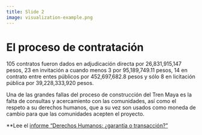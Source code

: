 ```yaml
---
title: Slide 2
image: visualization-example.png
---
```


# El proceso de contratación

105 contratos fueron dados en adjudicación directa por 26,831,915,147 pesos, 23 en invitación a cuando menos 3 por 95,189,749.11 pesos, 14 en contrato entre entes públicos por 452,697,682.8 pesos y sólo 8 en licitación pública por 39,228,333,920 pesos. 

Una de las grandes fallas del proceso de construcción del Tren Maya es la falta de consultas y acercamiento con las comunidades, así como el respeto a su derechos humanos, que a su vez son usados como moneda de cambio para que las comunidades acepten el proyecto.

**Lee el [informe “Derechos Humanos: ¿garantía o transacción?”](/informeDDHH/)
